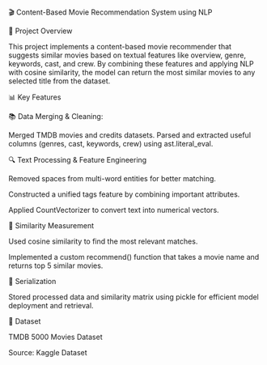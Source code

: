 🎬 Content-Based Movie Recommendation System using NLP

🧠 Project Overview

This project implements a content-based movie recommender that suggests similar movies based on textual features like overview, genre, keywords, cast, and crew. By combining these features and applying NLP with cosine similarity, the model can return the most similar movies to any selected title from the dataset.

📊 Key Features

📚 Data Merging & Cleaning:

Merged TMDB movies and credits datasets. Parsed and extracted useful columns (genres, cast, keywords, crew) using ast.literal_eval.

🔍 Text Processing & Feature Engineering

Removed spaces from multi-word entities for better matching.

Constructed a unified tags feature by combining important attributes.

Applied CountVectorizer to convert text into numerical vectors.

🧮 Similarity Measurement

Used cosine similarity to find the most relevant matches.

Implemented a custom recommend() function that takes a movie name and returns top 5 similar movies.

💾 Serialization

Stored processed data and similarity matrix using pickle for efficient model deployment and retrieval.

📁 Dataset

TMDB 5000 Movies Dataset

Source: Kaggle Dataset
